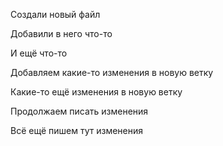 Создали новый файл

Добавили в него что-то

И ещё что-то

Добавляем какие-то изменения в новую ветку

Какие-то ещё изменения в новую ветку

Продолжаем писать изменения

Всё ещё пишем тут изменения